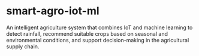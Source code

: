 # smart-agro-iot-ml
An intelligent agriculture system that combines IoT and machine learning to detect rainfall, recommend suitable crops based on seasonal and environmental conditions, and support decision-making in the agricultural supply chain. 
